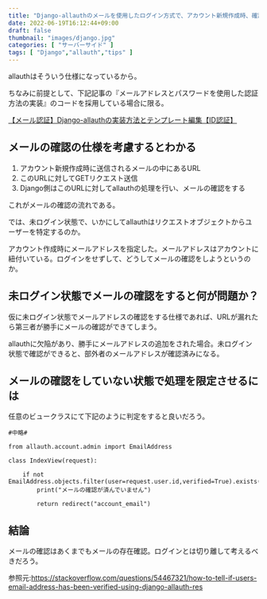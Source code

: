 ```yaml
---
title: "Django-allauthのメールを使用したログイン方式で、アカウント新規作成時、確認URLにアクセスしていないにもかかわらず、ログインできてしまうのはなぜか？"
date: 2022-06-19T16:12:44+09:00
draft: false
thumbnail: "images/django.jpg"
categories: [ "サーバーサイド" ]
tags: [ "Django","allauth","tips" ]
---
```


allauthはそういう仕様になっているから。

ちなみに前提として、下記記事の『メールアドレスとパスワードを使用した認証方法の実装』のコードを採用している場合に限る。

[【メール認証】Django-allauthの実装方法とテンプレート編集【ID認証】](/post/startup-django-allauth/)

## メールの確認の仕様を考慮するとわかる

1. アカウント新規作成時に送信されるメールの中にあるURL
1. このURLに対してGETリクエスト送信
1. Django側はこのURLに対してallauthの処理を行い、メールの確認をする

これがメールの確認の流れである。

では、未ログイン状態で、いかにしてallauthはリクエストオブジェクトからユーザーを特定するのか。

アカウント作成時にメールアドレスを指定した。メールアドレスはアカウントに紐付いている。ログインをせずして、どうしてメールの確認をしようというのか。


## 未ログイン状態でメールの確認をすると何が問題か？

仮に未ログイン状態でメールアドレスの確認をする仕様であれば、URLが漏れたら第三者が勝手にメールの確認ができてしまう。

allauthに欠陥があり、勝手にメールアドレスの追加をされた場合。未ログイン状態で確認ができると、部外者のメールアドレスが確認済みになる。


## メールの確認をしていない状態で処理を限定させるには

任意のビュークラスにて下記のように判定をすると良いだろう。

    #中略#

    from allauth.account.admin import EmailAddress

    class IndexView(request):
    
        if not EmailAddress.objects.filter(user=request.user.id,verified=True).exists():
            print("メールの確認が済んでいません")

            return redirect("account_email")

## 結論

メールの確認はあくまでもメールの存在確認。ログインとは切り離して考えるべきだろう。

参照元:https://stackoverflow.com/questions/54467321/how-to-tell-if-users-email-address-has-been-verified-using-django-allauth-res

